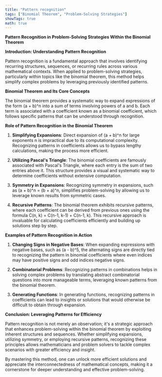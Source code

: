 ```yaml
---
title: "Pattern recognition"
tags: ["Binomial Theorem", "Problem-Solving Strategies"]
showTags: true
math: true
---
```




**Pattern Recognition in Problem-Solving Strategies Within the Binomial Theorem**

**Introduction: Understanding Pattern Recognition**

Pattern recognition is a fundamental approach that involves identifying recurring structures, sequences, or recurring rules across various mathematical contexts. When applied to problem-solving strategies, particularly within topics like the binomial theorem, this method helps simplify complex problems by leveraging previously identified patterns.

**Binomial Theorem and Its Core Concepts**

The binomial theorem provides a systematic way to expand expressions of the form (a + b)^n into a sum of terms involving powers of a and b. Each term is associated with a coefficient known as a binomial coefficient, which follows specific patterns that can be understood through recognition.

**Role of Pattern Recognition in the Binomial Theorem**

1. **Simplifying Expansions**: Direct expansion of (a + b)^n for large exponents n is impractical due to its computational complexity. Recognizing patterns in coefficients allows us to bypass lengthy calculations, making the process more efficient.

2. **Utilizing Pascal's Triangle**: The binomial coefficients are famously associated with Pascal's Triangle, where each entry is the sum of two entries above it. This structure provides a visual and systematic way to determine coefficients without extensive computation.

3. **Symmetry in Expansions**: Recognizing symmetry in expansions, such as (a + b)^n = (b + a)^n, simplifies problem-solving by allowing us to leverage known results from symmetric cases.

4. **Recursive Patterns**: The binomial theorem exhibits recursive patterns, where each coefficient can be derived from previous ones using the formula C(n, k) = C(n-1, k-1) + C(n-1, k). This recursive approach is invaluable for calculating coefficients efficiently and building up solutions step by step.

**Examples of Pattern Recognition in Action**

1. **Changing Signs in Negative Bases**: When expanding expressions with negative bases, such as (a - b)^5, the alternating signs are directly tied to recognizing the pattern in binomial coefficients where even indices may have positive signs and odd indices negative signs.

2. **Combinatorial Problems**: Recognizing patterns in combinations helps in solving complex problems by translating abstract combinatorial questions into more manageable terms, leveraging known patterns from the binomial theorem.

3. **Generating Functions**: In generating functions, recognizing patterns in coefficients can lead to insights or solutions that would otherwise be difficult to obtain through expansion.

**Conclusion: Leveraging Patterns for Efficiency**

Pattern recognition is not merely an observation; it's a strategic approach that enhances problem-solving within the binomial theorem by exploiting inherent structures and sequences. Whether simplifying expansions, utilizing symmetry, or employing recursive patterns, recognizing these principles allows mathematicians and problem solvers to tackle complex scenarios with greater efficiency and insight.

By mastering this method, one can unlock more efficient solutions and appreciate the interconnectedness of mathematical concepts, making it a cornerstone for deeper understanding and effective problem-solving.
